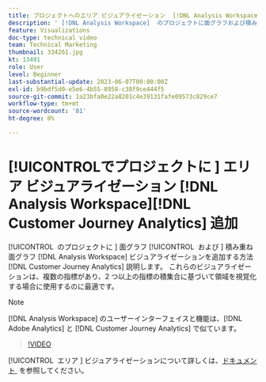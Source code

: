 ```yaml
---
title: プロジェクトへのエリア ビジュアライゼーション  [!DNL Analysis Workspace]  追加
description: ' [!DNL Analysis Workspace]  のプロジェクトに面グラフおよび積み重ね面グラフのビジュアライゼーション  [!DNL Customer Journey Analytics] 追加する方法を説明します。'
feature: Visualizations
doc-type: technical video
team: Technical Marketing
thumbnail: 334261.jpg
kt: 13491
role: User
level: Beginner
last-substantial-update: 2023-06-07T00:00:00Z
exl-id: b9bdf5d0-e5e6-4b55-8958-c38f9ce444f5
source-git-commit: 1a23bfa0e22a8201c4e39131fafe09573c829ce7
workflow-type: tm+mt
source-wordcount: '81'
ht-degree: 0%

---
```


# [!UICONTROL &#x200B; でプロジェクトに &#x200B;] エリア ビジュアライゼーション [!DNL Analysis Workspace][!DNL Customer Journey Analytics] 追加

[!UICONTROL &#x200B; のプロジェクトに &#x200B;] 面グラフ [!UICONTROL &#x200B; および &#x200B;] 積み重ね面グラフ [!DNL Analysis Workspace] ビジュアライゼーションを追加する方法 [!DNL Customer Journey Analytics] 説明します。 これらのビジュアライゼーションは、複数の指標があり、2 つ以上の指標の積集合に基づいて領域を視覚化する場合に使用するのに最適です。

>[!NOTE]
>
>[!DNL Analysis Workspace] のユーザーインターフェイスと機能は、[!DNL Adobe Analytics] と [!DNL Customer Journey Analytics] で似ています。

>[!VIDEO](https://video.tv.adobe.com/v/3416774/?quality=12&learn=on&captions=jpn)

[!UICONTROL &#x200B; エリア &#x200B;] ビジュアライゼーションについて詳しくは、[&#x200B; ドキュメント &#x200B;](https://experienceleague.adobe.com/docs/analytics-platform/using/cja-workspace/visualizations/area.html?lang=ja) を参照してください。
